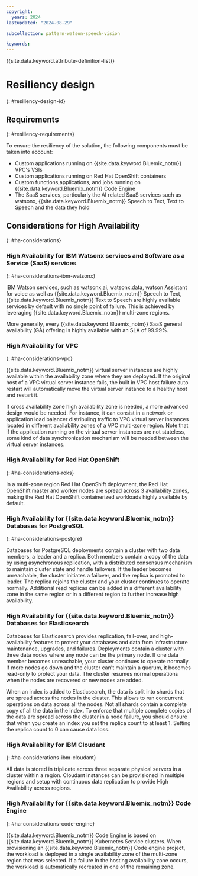 ```yaml
---
copyright:
  years: 2024
lastupdated: "2024-08-29"

subcollection: pattern-watson-speech-vision

keywords:
---
```

{{site.data.keyword.attribute-definition-list}}

# Resiliency design
{: #resiliency-design-id}

## Requirements
{: #resiliency-requirements}

To ensure the resiliency of the solution, the following components must be taken into account:

- Custom applications running on {{site.data.keyword.Bluemix_notm}} VPC's VSIs
- Custom applications running on Red Hat OpenShift containers
- Custom functions,applications, and jobs running on {{site.data.keyword.Bluemix_notm}} Code Engine
- The SaaS services, particularly the AI related SaaS services such as watsonx, {{site.data.keyword.Bluemix_notm}} Speech to Text, Text to Speech and the data they hold

## Considerations for High Availability
{: #ha-considerations}

### High Availability for IBM Watsonx services and Software as a Service (SaaS) services
{: #ha-considerations-ibm-watsonx}

IBM Watson services, such as watsonx.ai, watsonx.data, watson Assistant for voice as well as {{site.data.keyword.Bluemix_notm}} Speech to Text, {{site.data.keyword.Bluemix_notm}} Text to Speech  are highly available services by default with no single point of failure. This is achieved by leveraging {{site.data.keyword.Bluemix_notm}} multi-zone regions.

More generally, every {{site.data.keyword.Bluemix_notm}} SaaS general availability (GA) offering is highly available with an SLA of 99.99%.

### High Availability for VPC
{: #ha-considerations-vpc}

{{site.data.keyword.Bluemix_notm}} virtual server instances are highly available within the availability zone where they are deployed. If the original host of a VPC virtual server instance fails, the built in VPC host failure auto restart will automatically move the virtual server instance to a healthy host and restart it.

If cross availability zone high availability zone is needed, a more advanced design would be needed.
For instance, it can consist in a network or application load balancer distribuling traffic to VPC virtual server instances located in different availability zones of a VPC multi-zone region. Note that if the application running on the virtual server instances are not stateless, some kind of data synchronization mechanism will be needed between the virtual server instances.

### High Availability for Red Hat OpenShift
{: #ha-considerations-roks}

In a multi-zone region Red Hat OpenShift deployment, the Red Hat OpenShift master and worker nodes are spread across 3 availability zones, making the Red Hat OpenShift containerized workloads highly available by default.

### High Availability for {{site.data.keyword.Bluemix_notm}} Databases for PostgreSQL

{: #ha-considerations-postgre}

Databases for PostgreSQL deployments contain a cluster with two data members, a leader and a replica. Both members contain a copy of the data by using asynchronous replication, with a distributed consensus mechanism to maintain cluster state and handle failovers. If the leader becomes unreachable, the cluster initiates a failover, and the replica is promoted to leader. The replica rejoins the cluster and your cluster continues to operate normally. Additional read replicas can be added in a different availability zone in the same region or in a different region to further increase high availability.

### High Availability for {{site.data.keyword.Bluemix_notm}} Databases for Elasticsearch

Databases for Elasticsearch provides replication, fail-over, and high-availability features to protect your databases and data from infrastructure maintenance, upgrades, and failures. Deployments contain a cluster with three data nodes where any node can be the primary node. If one data member becomes unreachable, your cluster continues to operate normally. If more nodes go down and the cluster can't maintain a quorum, it becomes read-only to protect your data. The cluster resumes normal operations when the nodes are recovered or new nodes are added.

When an index is added to Elasticsearch, the data is split into shards that are spread across the nodes in the cluster. This allows to run concurrent operations on data across all the nodes. Not all shards contain a complete copy of all the data in the index. To enforce that multiple complete copies of the data are spread across the cluster in a node failure, you should ensure that when you create an index you set the replica count to at least 1. Setting the replica count to 0 can cause data loss.

### High Availability for IBM Cloudant
{: #ha-considerations-ibm-cloudant}

All data is stored in triplicate across three separate physical servers in a cluster within a region. Cloudant instances can be provisioned in multiple regions and setup with continuous data replication to provide High Availability across regions.

### High Availability for {{site.data.keyword.Bluemix_notm}} Code Engine
{: #ha-considerations-code-engine}

{{site.data.keyword.Bluemix_notm}} Code Engine is based on {{site.data.keyword.Bluemix_notm}} Kubernetes Service clusters. When provisioning an {{site.data.keyword.Bluemix_notm}} Code engine project, the workload is deployed in a single availability zone of the multi-zone region that was selected. If a failure in the hosting availability zone occurs, the workload is automatically recreated in one of the remaining zone.
